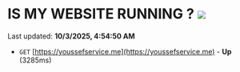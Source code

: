 # IS MY WEBSITE RUNNING ? [![](https://img.shields.io/static/v1?label=Sponsor&message=%E2%9D%A4&logo=GitHub&color=%23fe8e86)](https://github.com/sponsors/Youssef-Lehmam)

Last updated: **10/3/2025, 4:54:50 AM**

- `GET` [https://youssefservice.me](https://youssefservice.me) - **Up** (3285ms)

